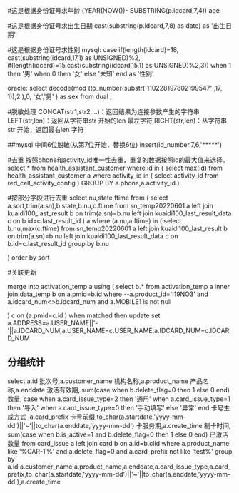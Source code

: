#这是根据身份证号求年龄
(YEAR(NOW())- SUBSTRING(p.idcard,7,4)) age

#这是根据身份证号求出生日期
cast(substring(p.idcard,7,8) as date) as '出生日期'


#这是根据身份证号求性别
mysql:
case if(length(idcard)=18, cast(substring(idcard,17,1) as UNSIGNED)%2, if(length(idcard)=15,cast(substring(idcard,15,1) as UNSIGNED)%2,3)) 
when 1 then '男' when 0 then '女' else '未知' end as '性别'

oracle:
select decode(mod (to_number(substr('110228197802199547' ,17, 1)),2 ),0, '女','男' ) as sex from dual ;


#脱敏处理
CONCAT(str1,str2,…)：返回结果为连接参数产生的字符串
LEFT(str,len)：返回从字符串str 开始的len 最左字符
RIGHT(str,len)：从字符串str 开始，返回最右len 字符

##mysql
中间6位脱敏(从第7位开始，替换6位)
insert(id_number,7,6,'*****')






#去重
按照phone和activity_id唯一性去重，重复的数据按照id的最大值来选择。
select * from health_assistant_customer where id in (
select max(id) from health_assistant_customer a where activity_id in (
select activity_id from red_cell_activity_config
)
GROUP BY a.phone,a.activity_id
)


#按部分字段进行去重
select nu,state,ftime from (
select a.sort,trim(a.sn),b.state,b.nu,c.ftime from sn_temp20220601 a
left join kuaidi100_last_result b on trim(a.sn)=b.nu
left join kuaidi100_last_result_data c on b.id=c.last_result_id
) a where (a.nu,a.ftime) in (
select b.nu,max(c.ftime) from sn_temp20220601 a
left join kuaidi100_last_result b on trim(a.sn)=b.nu
left join kuaidi100_last_result_data c on b.id=c.last_result_id
group by b.nu

)
order by sort




#关联更新

merge into activation_temp a
using  (
select b.* from activation_temp a inner join  data_temp b
on a.pmid=b.id
where
--a.product_id='I19NO3' and
a.idcard_num<>b.idcard_num
and a.MOBILE1 is not null


)  c
on (a.pmid=c.id )
when matched then
update  set a.ADDRESS=a.USER_NAME||'-'||a.IDCARD_NUM,a.USER_NAME=c.USER_NAME,a.IDCARD_NUM=c.IDCARD_NUM  




## 分组统计
select a.id 批次号,a.customer_name 机构名称,a.product_name 产品名称,a.enddate 激活有效期,
sum(case
when  b.delete_flag=0 then
1
else
0
end) 数量,
case when a.card_issue_type=2 then '通用'
when a.card_issue_type=1 then '导入'
when a.card_issue_type=0 then '手动填写'
else '异常' end  卡号生成方式 ,a.card_prefix 卡号前缀,to_char(a.startdate,'yyyy-mm-dd')||'~'||to_char(a.enddate,'yyyy-mm-dd') 卡服务期,a.create_time 制卡时间,       sum(case
when b.is_active=1 and b.delete_flag=0 then
1
else
0
end) 已激活数量
from card_issue a left join card b on a.id=b.ciid where a.product_name like '%CAR-T%'  and a.delete_flag=0 and a.card_prefix not like 'test%'
group by a.id,a.customer_name,a.product_name,a.enddate,a.card_issue_type,a.card_prefix,to_char(a.startdate,'yyyy-mm-dd')||'~'||to_char(a.enddate,'yyyy-mm-dd'),a.create_time


